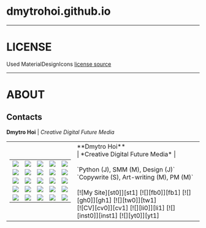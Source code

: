 # dmytrohoi.github.io

-----

# LICENSE

Used MaterialDesignIcons [license source](https://github.com/Templarian/MaterialDesign)

-----

# ABOUT

## Contacts ##

**Dmytro Hoi** | *Creative Digital Future Media*

<table border="0" cellpadding="0" cellspacing="0">
     <tr>
         <td>
<table border="0" cellpadding="0" cellspacing="0">
     <tr>
         <td>
             <img src="https://dmytrohoi.github.io/images/avatar/01.png"></td>
         <td>
             <img src="https://dmytrohoi.github.io/images/avatar/02.png"></td>
         <td>
             <img src="https://dmytrohoi.github.io/images/avatar/03.png"></td>
         <td>
             <img src="https://dmytrohoi.github.io/images/avatar/04.png"></td>
         <td>
             <img src="https://dmytrohoi.github.io/images/avatar/05.png"></td>
     </tr>
     <tr>
         <td>
             <img src="https://dmytrohoi.github.io/images/avatar/06.png"></td>
         <td>
             <img src="https://dmytrohoi.github.io/images/avatar/07.png"></td>
         <td>
             <img src="https://dmytrohoi.github.io/images/avatar/08.png"></td>
         <td>
             <img src="https://dmytrohoi.github.io/images/avatar/09.png"></td>
         <td>
             <img src="https://dmytrohoi.github.io/images/avatar/10.png"></td>
     </tr>
     <tr>
         <td>
             <img src="https://dmytrohoi.github.io/images/avatar/11.png"></td>
         <td>
             <img src="https://dmytrohoi.github.io/images/avatar/12.png"></td>
         <td>
             <img src="https://dmytrohoi.github.io/images/avatar/13.png"></td>
         <td>
             <img src="https://dmytrohoi.github.io/images/avatar/14.png"></td>
         <td>
             <img src="https://dmytrohoi.github.io/images/avatar/15.png"></td>
     </tr>
     <tr>
         <td>
             <img src="https://dmytrohoi.github.io/images/avatar/16.png"></td>
         <td>
             <img src="https://dmytrohoi.github.io/images/avatar/17.png"></td>
         <td>
             <img src="https://dmytrohoi.github.io/images/avatar/18.png"></td>
         <td>
             <img src="https://dmytrohoi.github.io/images/avatar/19.png"></td>
         <td>
             <img src="https://dmytrohoi.github.io/images/avatar/20.png"></td>
     </tr>
     <tr>
         <td>
             <img src="https://dmytrohoi.github.io/images/avatar/21.png"></td>
         <td>
             <img src="https://dmytrohoi.github.io/images/avatar/22.png"></td>
         <td>
             <img src="https://dmytrohoi.github.io/images/avatar/23.png"></td>
         <td>
             <img src="https://dmytrohoi.github.io/images/avatar/24.png"></td>
         <td>
             <img src="https://dmytrohoi.github.io/images/avatar/25.png"></td>
     </tr>
</table> </td>
<td>
**Dmytro Hoi** </br>
| *Creative Digital Future Media* |</br>
</br>
`Python (J), SMM (M), Design (J)`
</br>
`Copywrite (S), Art-writing (M), PM (M)`
</br></br>
[![My Site][st0]][st1] [![][fb0]][fb1] [![][gh0]][gh1] [![][tw0]][tw1]
</br>
[![CV][cv0]][cv1] [![][li0]][li1] [![][inst0]][inst1] [![][yt0]][yt1]
</td>
</tr>
</table>


<!-- ![][ava01]![][ava02]![][ava03]![][ava04]![][ava05]    **Dmytro Hoi** | *Creative Digital Future Media*

![][ava06]![][ava07]![][ava08]![][ava09]![][ava10]    `Python (J), SMM (M), Design (J)`

![][ava11]![][ava12]![][ava13]![][ava14]![][ava15]  `Copywrite (S), Art-writing (M), PM (M)`

![][ava16]![][ava17]![][ava18]![][ava19]![][ava20] [![My Site][st0]][st1] [![][fb0]][fb1] [![][gh0]][gh1] [![][tw0]][tw1]

![][ava21]![][ava22]![][ava23]![][ava24]![][ava25] [![CV][cv0]][cv1] [![][li0]][li1] [![][inst0]][inst1] [![][yt0]][yt1]

 [st0]: https://dmytrohoi.github.io/images/social/st.png
 [st1]: http://dmytrohoi.github.io/
 [fb0]: https://dmytrohoi.github.io/images/social/fb.png
 [fb1]: http://fb.com/dmytro.hoi
 [gh0]: https://dmytrohoi.github.io/images/social/gh.png
 [gh1]: https://github.com/dmytrohoi
 [tw0]: https://dmytrohoi.github.io/images/social/tw.png
 [tw1]: https://twitter.com/criticoffer
 [cv0]: https://dmytrohoi.github.io/images/social/cv.png
 [cv1]: http://dmytrohoi.github.io/cv
 [li0]: https://dmytrohoi.github.io/images/social/li.png
 [li1]: http://www.linkedin.com/in/dmytrohoi
 [inst0]: https://dmytrohoi.github.io/images/social/insta.png
 [inst1]: https://instagram.com/dmhoi78
 [yt0]: https://dmytrohoi.github.io/images/social/yt.png
 [yt1]: https://youtube.com/channel/UCOOftc_XjycxIsDbWsoBFtA
 [ava01]: https://dmytrohoi.github.io/images/avatar/01.png
 [ava02]: https://dmytrohoi.github.io/images/avatar/02.png
 [ava03]: https://dmytrohoi.github.io/images/avatar/03.png
 [ava04]: https://dmytrohoi.github.io/images/avatar/04.png
 [ava05]: https://dmytrohoi.github.io/images/avatar/05.png
 [ava06]: https://dmytrohoi.github.io/images/avatar/06.png
 [ava07]: https://dmytrohoi.github.io/images/avatar/07.png
 [ava08]: https://dmytrohoi.github.io/images/avatar/08.png
 [ava09]: https://dmytrohoi.github.io/images/avatar/09.png
 [ava10]: https://dmytrohoi.github.io/images/avatar/10.png
 [ava11]: https://dmytrohoi.github.io/images/avatar/11.png
 [ava12]: https://dmytrohoi.github.io/images/avatar/12.png
 [ava13]: https://dmytrohoi.github.io/images/avatar/13.png
 [ava14]: https://dmytrohoi.github.io/images/avatar/14.png
 [ava15]: https://dmytrohoi.github.io/images/avatar/15.png
 [ava16]: https://dmytrohoi.github.io/images/avatar/16.png
 [ava17]: https://dmytrohoi.github.io/images/avatar/17.png
 [ava18]: https://dmytrohoi.github.io/images/avatar/18.png
 [ava19]: https://dmytrohoi.github.io/images/avatar/19.png
 [ava20]: https://dmytrohoi.github.io/images/avatar/20.png
 [ava21]: https://dmytrohoi.github.io/images/avatar/21.png
 [ava22]: https://dmytrohoi.github.io/images/avatar/22.png
 [ava23]: https://dmytrohoi.github.io/images/avatar/23.png
 [ava24]: https://dmytrohoi.github.io/images/avatar/24.png
 [ava25]: https://dmytrohoi.github.io/images/avatar/25.png -->
